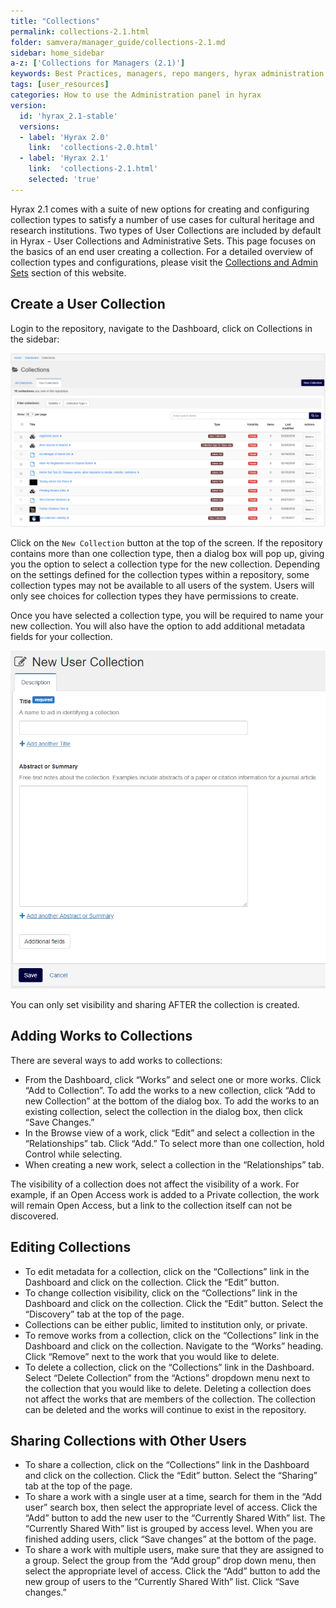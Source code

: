 ```yaml
---
title: "Collections"
permalink: collections-2.1.html
folder: samvera/manager_guide/collections-2.1.md
sidebar: home_sidebar
a-z: ['Collections for Managers (2.1)']
keywords: Best Practices, managers, repo mangers, hyrax administration
tags: [user_resources]
categories: How to use the Administration panel in hyrax
version:
  id: 'hyrax_2.1-stable'
  versions:  
  - label: 'Hyrax 2.0'
    link:  'collections-2.0.html'
  - label: 'Hyrax 2.1'
    link:  'collections-2.1.html'
    selected: 'true'
---
```

Hyrax 2.1 comes with a suite of new options for creating and configuring collection types to satisfy a number of use cases for cultural heritage and research institutions. Two types of User Collections are included by default in Hyrax - User Collections and Administrative Sets. This page focuses on the basics of an end user creating a collection. For a detailed overview of collection types and configurations, please visit the [Collections and Admin Sets](http://samvera.github.io/collection-overview.html) section of this website.

## Create a User Collection

Login to the repository, navigate to the Dashboard, click on Collections in the sidebar:

![Collections Dashboard](/images/screenshots/collections-2.1.png)

Click on the `New Collection` button at the top of the screen. If the repository contains more than one collection type, then a dialog box will pop up, giving you the option to select a collection type for the new collection. Depending on the settings defined for the collection types within a repository, some collection types may not be available to all users of the system. Users will only see choices for collection types they have permissions to create.

Once you have selected a collection type, you will be required to name your new collection. You will also have the option to add additional metadata fields for your collection.

![Collections Dashboard](/images/screenshots/new-collection-2.1.png)

You can only set visibility and sharing AFTER the collection is created.

## Adding Works to Collections

There are several ways to add works to collections:

- From the Dashboard, click “Works” and select one or more works. Click “Add to Collection”. To add the works to a new collection, click “Add to new Collection” at the bottom of the dialog box. To add the works to an existing collection, select the collection in the dialog box, then click “Save Changes.”
- In the Browse view of a work, click “Edit” and select a collection in the “Relationships” tab. Click “Add.”  To select more than one collection, hold Control while selecting.
- When creating a new work, select a collection in the “Relationships” tab.

The visibility of a collection does not affect the visibility of a work. For example, if an Open Access work is added to a Private collection, the work will remain Open Access, but a link to the collection itself can not be discovered.

## Editing Collections

- To edit metadata for a collection, click on the “Collections” link in the Dashboard and click on the collection.  Click the “Edit” button.
- To change collection visibility, click on the “Collections” link in the Dashboard and click on the collection. Click the “Edit” button. Select the “Discovery” tab at the top of the page.  
- Collections can be either public, limited to institution only, or private.
- To remove works from a collection, click on the “Collections” link in the Dashboard and click on the collection. Navigate to the “Works” heading. Click “Remove” next to the work that you would like to delete.
- To delete a collection, click on the “Collections” link in the Dashboard.  Select “Delete Collection” from the “Actions” dropdown menu next to the collection that you would like to delete. Deleting a collection does not affect the works that are members of the collection. The collection can be deleted and the works will continue to exist in the repository.

## Sharing Collections with Other Users

- To share a collection, click on the “Collections” link in the Dashboard and click on the collection. Click the “Edit” button. Select the “Sharing” tab at the top of the page.
- To share a work with a single user at a time, search for them in the “Add user” search box, then select the appropriate level of access. Click the “Add” button to add the new user to the “Currently Shared With” list. The “Currently Shared With” list is grouped by access level. When you are finished adding users, click “Save changes” at the bottom of the page.
- To share a work with multiple users, make sure that they are assigned to a group. Select the group from the “Add group” drop down menu, then select the appropriate level of access. Click the “Add” button to add the new group of users to the “Currently Shared With” list. Click “Save changes.”
